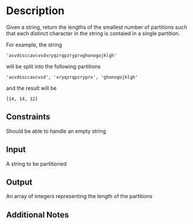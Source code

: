 # Description
Given a string, return the lengths of the smallest number of partitions such that each distinct character in the string is contaied in a single partition.

For example, the string

```
'asvdssccavcvsdxryqzrqpzryprxghonogojklgh'
```

will be split into the following partitions

```
'asvdssccavcvsd', 'xryqzrqpzryprx', 'ghonogojklgh'
```

and the result will be

```
[14, 14, 12]
```

## Constraints
Should be able to handle an empty string

## Input
A string to be partitioned

## Output
An array of integers representing the length of the partitions

## Additional Notes
